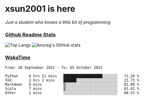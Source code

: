# xsun2001 is here

*Just a student who knows a little bit of programming*

### [Github Readme Stats](https://github.com/anuraghazra/github-readme-stats)

![Top Langs](https://github-readme-stats.vercel.app/api/top-langs/?username=xsun2001&layout=compact&theme=radical) ![Anurag's GitHub stats](https://github-readme-stats.vercel.app/api?username=xsun2001&show_icons=true&theme=radical)

### [WakaTime](https://wakatime.com)

<!--START_SECTION:waka-->

```text
From: 28 September 2022 - To: 05 October 2022

Python     6 hrs 11 mins   ██████████████████░░░░░░░   72.20 %
TeX        2 hrs 2 mins    ██████░░░░░░░░░░░░░░░░░░░   23.73 %
Markdown   8 mins          ▒░░░░░░░░░░░░░░░░░░░░░░░░   01.69 %
Scala      7 mins          ▒░░░░░░░░░░░░░░░░░░░░░░░░   01.41 %
Other      2 mins          ░░░░░░░░░░░░░░░░░░░░░░░░░   00.53 %
```

<!--END_SECTION:waka-->
